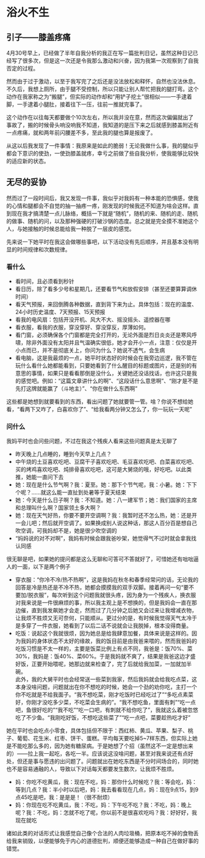 # 浴火不生

## 引子——膝盖疼痛

4月30号早上，已经做了半年自我分析的我正在写一篇批判日记，虽然这种日记已经写了很多次，但是这一次还是令我那么激动和兴奋，因为我第一次观察到了自我否定的过程。

然而由于过于激动，以至于我写完了之后还是没法放松和释怀，自然也没法休息。不久后，我想上厕所，由于腿不受控制，所以只能让别人帮忙把我的腿打弯。这个动作在我家称之为“搬腿”，但实际的动作却和“用铲子挖土”很相似——一手逮着脚，一手逮着小腿肚，接着往下一压，往前一推就完事了。

这个动作在以往每天都要做个10次左右，所以我并没在意，然而这次偏偏就出了事故了，搬的时候骨头响没响我不知道，我知道的是压下来之后就感到膝盖附近有一点疼痛，就和两年前闪腰差不多，至此我的腿也算是报废了。

从这以后我发现了一件事情：我原来是如此的脆弱！无论我做什么事，我的腿似乎都会下意识的使劲，一使劲膝盖就疼，幸亏之前做了些自我分析，使我能够比较快的适应新的状态。

## 无尽的妥协

然而过了一段时间后，我又发现一件事，我似乎对我妈有一种本能的恐惧感，使我的心情和腿都会不自觉的抽一抽疼一疼，刚发现的时候我还不知道为啥会这样。直到现在我才搞清楚一点儿脉络，概括一下就是“随机”，随机的来、随机的走、随机的做事、随机的问，以及那种强硬的打破沙锅的态度。总之就是完全摸不准她这个人，与她接触的时候总能给我一种脱了一层皮的感觉。

先来说一下她平时在我这会做哪些事吧，以下活动没有先后顺序，并且基本没有明显的时间规律和次数规律。

### 看什么

- 看时间，且必须看到秒针
- 看日历，除了看多少号和星期几，还要看节气和放假安排（甚至还要算算调休时间）
- 看天气预报，来回倒腾各种数据，直到背下来为止。具体包括：现在的温度、24小时历史温度、7天预报、15天预报
- 看我的电风扇：包括开没开机、风大不大、摇没摇头、遥控器在哪
- 看衣服，看我的衣服，穿没穿好、穿没穿反，厚薄如何。
- 看门窗，必须确保各个门窗都是完全打开的，无论外面是烈日炎炎还是寒风呼啸，除非外面没有太阳并且气温确实很低，她才会开小一点，注意：仅仅是开小点而已，并不是彻底关上，你问为什么？她说不透气，会生病
- 看电脑，这是我最烦的一点，她平时状态好的时候会在我旁边巡逻，我不管在玩什么看什么她都能看到，只要她看到了什么醒目的标题或图片，还是别的有意思的事情，如果只是看看那倒是没什么，关键她还没话找话，也许这只是我的感觉吧。例如：“这篇文章讲什么的啊”、“这段话什么意思啊”、“刚才是不是先打这牌就能赢了（斗地主）”、“你在做什么东西啊”

这些都是她想到就要看到的东西，看出问题了她就要管一管。啥？你说不想给她看，“看两下又咋了，白喜欢你了”、“给我看两分钟又怎么了，你一玩玩一天呢”

### 问什么

我妈平时也会问些问题，不过在我这个残疾人看来这些问题真是太无聊了

- 昨天晚上几点睡的，睡到今天早上几点？
- 中午烧的土豆喜欢吃吧、豆腐干子喜欢吃吧、毛豆喜欢吃吧、白菜喜欢吃吧、买的烤鸡喜欢吃吧、炖排骨喜欢吃吧，这可是大舅烧的哦，好吃吧。以此类推，她能一直问下去
- 她：现在是什么节气啊？我：夏至。她：那下个节气呢，我：小暑。她：下下个呢？……就这么能一直扯到处暑等于夏天结束
- 她：今天是什么日子啊？我：不知道。她：八一建军节；她：我们国家的主席和总理叫什么啊？国家领土多大啊？
- 她：现在天气好热，你要不要开空调啊？我：我暂时还不怎么热，她：还是开一会儿吧；然后就开空调了。如果换成别人说这种话，那这人百分百是想自己吹空调，可我妈却不是，她是很少吹空调的
- “妈妈说的对不对啊”，我妈有时候会跟我爸吵架，她觉得气不过时就会拿我找认同感

很无聊是吧，如果她的提问都是这么无聊和可答可不答就好了，可惜她还有咄咄逼人的一面，以下是两个例子

- 穿衣服：“你冷不冷/热不热啊”，这是我妈在秋冬和春季经常问的话，无论我的回答是冷是热还是不冷不热，她都会摸摸我的双手双脚。接着再问一句“要不要加/脱衣服”，每次听到这个问题我就很头疼，因为身为一个残疾人，换衣服对我来说是一件很麻烦的事，所以我主观上是不想换的，但是我妈会一直在那边催，直到我发飙她才会走，然而过了几分钟之后她又会过来让我增减衣物，让我烦不胜烦又无可奈何，只能顺从。更过分的是，有时候我觉得天气太冷于是多穿了一件衣服，她看到了以后二话不说就会让我脱掉，根本没得商量。
- 吃饭：说起这个我就很烦，因为她总是给我肆意加餐，具体来说是这样的。因为我妈的身体状态不太好的缘故，我的饭目前是由我爸来喂的，然而我爸妈的吃饭习惯是不太一样的，主要是饭菜比例上有点不同，我爸是：饭70%、菜30%，我妈是：饭40%、菜60%。于是我妈就不爽了，结果是我爸这边才盛好饭，正要开始喂呢，她那边就来检查了，完了后就给我加菜，一加就加半碗。  
  此外，我的大舅平时也会经常送一些菜到我家，然后我妈就会给我吃点菜，这本身没啥问题，问题就出在你不想吃的时候，她会一个劲的劝你吃，主打一个你不吃就是不给我面子。“我不想吃菜，刚才吃饭时已经吃过了”“多吃点素菜好，你刚才没吃多少菜，不吃菜会生病的”。“我不想吃鱼，里面有刺”“吃一点吧，鱼很好吃的”“我不吃”“吃一口吧，有刺就不给你吃了”，我就这么着被忽悠吃了不少鱼。“我刚吃好饭，不想吃这些菜了”“吃一点吧，菜要趁热吃才好”

她在平时也会吃点小零食，具体包括但不限于：西红柿、黄瓜、苹果、梨子、桃子、葡萄、花生米、红枣、饼干、蛋糕。平均每天要吃掉5~7样东西，但实际上她是不能吃那么多的，因为她有糖尿病。于是她想了个招（虽然这不一定是想出来的）——拉上我一起吃，各吃一半。应该说这没啥问题，甚至对我来说还有点好处，但还是事与愿违的出问题了。问题就出在她吃东西是不分时间场合的，同时她也不是容易通融的人，导致以下对话每天都要发生数次，让我烦不胜烦。

- 妈：你吃不吃黄瓜，我：现在不吃，妈：那你什么时候吃？我：等会吃，妈：等到几点？我：半小时以后吧，妈：我去看看现在几点，妈：现在9点15，到9点45吃是吧，我：是是是！（很不耐烦）
- 妈：你现在吃不吃黄瓜，我：不吃，妈：下午吃不吃？我：不吃，妈：晚上呢？我：不吃，妈：怎就不吃了呢，你以前不是很喜欢吃吗？我：好好好，我现在就吃

诸如此类的对话形式让我感觉自己像个合法的人肉垃圾桶，把原本吃不掉的食物丢给我来销毁，以便能够免于内心的道德批判，顺便还能够造成一种自己在做好事的错觉。
